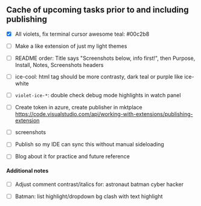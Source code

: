 ## Cache of upcoming tasks prior to and including publishing

- [X] All violets, fix terminal cursor
    awesome teal: #00c2b8

- [ ] Make a like extension of just my light themes
- [ ] README order: Title says "Screenshots below, info first!", then Purpose, Install, Notes, Screenshots headers
- [ ] ice-cool: html tag should be more contrasty, dark teal or purple like ice-white
- [ ] `violet-ice-*`: double check debug mode highlights in watch panel
- [ ] Create token in azure, create publisher in mktplace
        https://code.visualstudio.com/api/working-with-extensions/publishing-extension
- [ ] screenshots
- [ ] Publish so my IDE can sync this without manual sideloading
- [ ] Blog about it for practice and future reference

#### Additional notes
- [ ] Adjust comment contrast/italics for:
    astronaut
    batman
    cyber
    hacker
- [ ] Batman: list highlight/dropdown bg clash with text highlight

